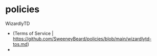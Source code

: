 # policies

WizardlyTD
- (Terms of Service | https://github.com/SweeneyBeard/policies/blob/main/wizardlytd-tos.md)
- 
